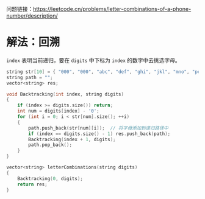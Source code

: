 问题链接：https://leetcode.cn/problems/letter-combinations-of-a-phone-number/description/

# 解法：回溯

`index` 表明当前递归，要在 `digits` 中下标为 `index` 的数字中去挑选字母。

```cpp
string str[10] = { "000", "000", "abc", "def", "ghi", "jkl", "mno", "pqrs", "tuv", "wxyz" };
string path = "";
vector<string> res;

void Backtracking(int index, string digits)
{
    if (index >= digits.size()) return;
    int num = digits[index] - '0';
    for (int i = 0; i < str[num].size(); ++i)
    {
        path.push_back(str[num][i]);  // 将字母添加到递归路径中
        if (index == digits.size() - 1) res.push_back(path);
        Backtracking(index + 1, digits);
        path.pop_back();
    }
}

vector<string> letterCombinations(string digits)
{
    Backtracking(0, digits);
    return res;
}
```
